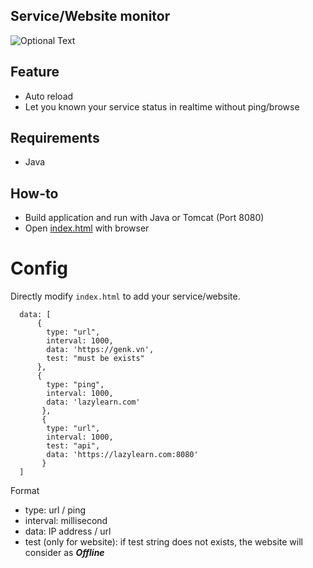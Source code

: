 Service/Website monitor
----

![Optional Text](../master/screenshoot.png)

## Feature
* Auto reload
* Let you known your service status in realtime without ping/browse

## Requirements
* Java

## How-to
* Build application and run with Java or Tomcat (Port 8080)
* Open [index.html](index.html) with browser

# Config
Directly modify ```index.html``` to add your service/website.

```
  data: [
	  {
		type: "url",
		interval: 1000,
		data: 'https://genk.vn',
		test: "must be exists"
	  }, 
	  {
		type: "ping",
		interval: 1000,
		data: 'lazylearn.com'
	   },
	   {
		type: "url",
		interval: 1000,
		test: "api",
		data: 'https://lazylearn.com:8080'
	   }
  ]
```

Format
* type: url / ping
* interval: millisecond
* data: IP address / url
* test (only for website): if test string does not exists, the website will consider as ***Offline***